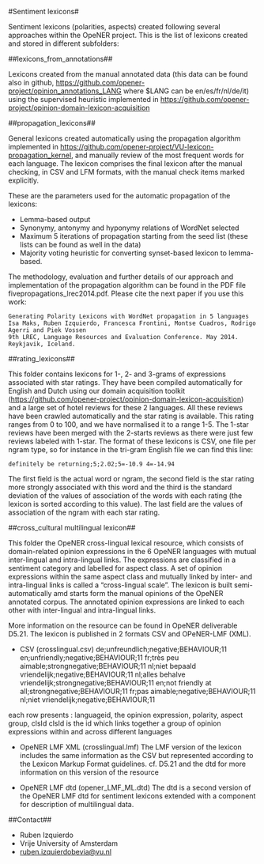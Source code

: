 #Sentiment lexicons#

Sentiment lexicons (polarities, aspects) created following several approaches within the OpeNER project.
This is the list of lexicons created and stored in different subfolders:


##lexicons_from_annotations##

Lexicons created from the manual annotated data (this data can be found also in github, https://github.com/opener-project/opinion_annotations_LANG where $LANG can be
en/es/fr/nl/de/it) using the supervised
heuristic implemented in https://github.com/opener-project/opinion-domain-lexicon-acquisition

##propagation_lexicons##

General lexicons created automatically using the propagation algorithm implemented in https://github.com/opener-project/VU-lexicon-propagation_kernel, and manually
review of the most frequent words for each language. The lexicon comprises the final lexicon after
the manual checking, in CSV and LFM formats, with the manual check items marked explicitly.

These are the parameters used for the automatic propagation of the lexicons:

* Lemma-based output
* Synonymy, antonymy and hyponymy relations of WordNet selected
* Maximum 5 iterations of propagation starting from the seed list (these lists can be found as well in the data)
* Majority voting heuristic for converting synset-based lexicon to lemma-based.

The methodology, evaluation and further details of our approach and implementation of the propagation algorithm can be found in the PDF file
fivepropagations_lrec2014.pdf. Please cite the next paper if you use this work:

```
Generating Polarity Lexicons with WordNet propagation in 5 languages
Isa Maks, Ruben Izquierdo, Francesca Frontini, Montse Cuadros, Rodrigo Agerri and Piek Vossen
9th LREC, Language Resources and Evaluation Conference. May 2014. Reykjavik, Iceland.
```

##rating_lexicons##

This folder contains lexicons for 1-, 2- and 3-grams of expressions associated with star ratings. They have been compiled automatically for
English and Dutch using our domain acquisition toolkit (https://github.com/opener-project/opinion-domain-lexicon-acquisition) and a large
set of hotel reviews for these 2 languages. All these reviews have been crawled automatically and the star rating is available. This rating
ranges from 0 to 100, and we have normalised it to a range 1-5. The 1-star reviews have been merged with the 2-starts reviews as there
were just few reviews labeled with 1-star. The format of these lexicons is CSV, one file per ngram type, so for instance in the tri-gram English
file we can find this line:
```shell
definitely be returning;5;2.02;5=-10.9 4=-14.94
```

The first field is the actual word or ngram, the second field is the star rating
more strongly associated with this word and the third is the standard deviation of the
values of association of the words with each rating (the lexicon is sorted according
to this value). The last field are the values of association of the ngram with each
star rating.

##cross_cultural multilingual lexicon##

This folder the OpeNER cross-lingual lexical resource, which consists of domain-related opinion expressions in the 6 OpeNER languages with mutual inter-lingual and intra-lingual links. The expressions are classified in a sentiment category and labelled for aspect class. A set of opinion expressions within the same aspect class and mutually linked by inter- and intra-lingual links is called a “cross-lingual scale”. The lexicon is built semi-automatically amd starts form the manual opinions of the OpeNER annotated corpus. The annotated opinion expressions are linked to each other with inter-lingual and intra-lingual links. 

More information on the resource can be found in OpeNER deliverable D5.21. The lexicon is published in 2 formats CSV and OPeNER-LMF (XML).

+ CSV (crosslingual.csv)
de;unfreundlich;negative;BEHAVIOUR;11
en;unfriendly;negative;BEHAVIOUR;11
fr;très peu aimable;strongnegative;BEHAVIOUR;11
nl;niet bepaald vriendelijk;negative;BEHAVIOUR;11
nl;alles behalve vriendelijk;strongnegative;BEHAVIOUR;11
en;not friendly at all;strongnegative;BEHAVIOUR;11
fr;pas aimable;negative;BEHAVIOUR;11
nl;niet vriendelijk;negative;BEHAVIOUR;11

each row presents :  languageid, the opinion expression, polarity, aspect group, clsId 
clsId is the id which links together a group of opinion expressions within and across different languages

+ OpeNER LMF XML (crosslingual.lmf)
The LMF version of the lexicon includes the same information as the CSV but represented according to the Lexicon Markup Format guidelines.
cf. D5.21 and the dtd for more information on this version of the resource


+ OpeNER LMF dtd (opener_LMF_ML.dtd)
The dtd  is a second  version of the OpeNER LMF dtd for sentiment lexicons extended with a component for description of multilingual data. 







##Contact##
* Ruben Izquierdo
* Vrije University of Amsterdam
* ruben.izquierdobevia@vu.nl
